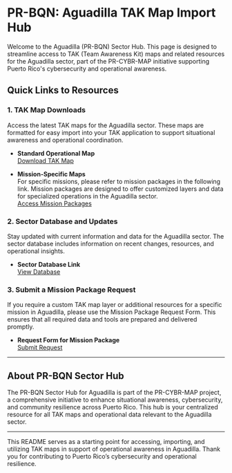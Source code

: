 # PR-BQN: Aguadilla TAK Map Import Hub

Welcome to the Aguadilla (PR-BQN) Sector Hub. This page is designed to streamline access to TAK (Team Awareness Kit) maps and related resources for the Aguadilla sector, part of the PR-CYBR-MAP initiative supporting Puerto Rico's cybersecurity and operational awareness.

## Quick Links to Resources

### 1. TAK Map Downloads

Access the latest TAK maps for the Aguadilla sector. These maps are formatted for easy import into your TAK application to support situational awareness and operational coordination.

- **Standard Operational Map**  
  [Download TAK Map]()

- **Mission-Specific Maps**  
  For specific missions, please refer to mission packages in the following link. Mission packages are designed to offer customized layers and data for specialized operations in the Aguadilla sector.  
  [Access Mission Packages]()

### 2. Sector Database and Updates

Stay updated with current information and data for the Aguadilla sector. The sector database includes information on recent changes, resources, and operational insights.

- **Sector Database Link**  
  [View Database]()

### 3. Submit a Mission Package Request

If you require a custom TAK map layer or additional resources for a specific mission in Aguadilla, please use the Mission Package Request Form. This ensures that all required data and tools are prepared and delivered promptly.

- **Request Form for Mission Package**  
  [Submit Request]()

---

## About PR-BQN Sector Hub

The PR-BQN Sector Hub for Aguadilla is part of the PR-CYBR-MAP project, a comprehensive initiative to enhance situational awareness, cybersecurity, and community resilience across Puerto Rico. This hub is your centralized resource for all TAK maps and operational data relevant to the Aguadilla sector.

---

This README serves as a starting point for accessing, importing, and utilizing TAK maps in support of operational awareness in Aguadilla. Thank you for contributing to Puerto Rico’s cybersecurity and operational resilience.
